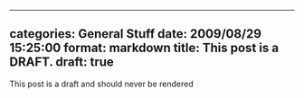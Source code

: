 
---
categories: General Stuff
date: 2009/08/29 15:25:00
format: markdown
title: This post is a DRAFT.
draft: true
---
This post is a draft and should never be rendered